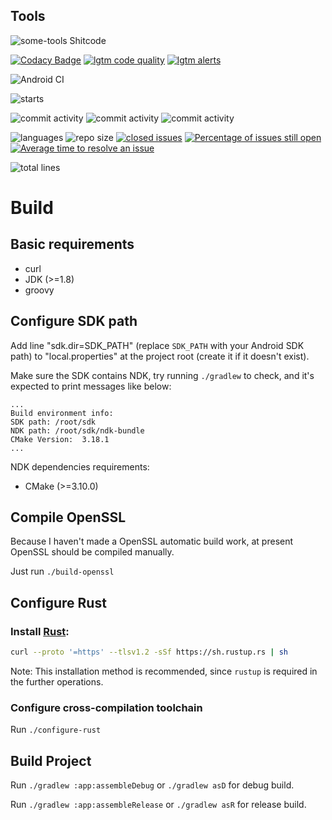 Tools
----------------
![some-tools Shitcode](https://img.shields.io/static/v1?label=some-tools&message=Shitcode&color=7B5804)

[![Codacy Badge](https://api.codacy.com/project/badge/Grade/931b7e3905cc49448a14cebf432a6396)](https://app.codacy.com/gh/bczhc/some-tools?utm_source=github.com&utm_medium=referral&utm_content=bczhc/some-tools&utm_campaign=Badge_Grade)
[![lgtm code quality](https://img.shields.io/lgtm/grade/java/github/bczhc/some-tools)](https://lgtm.com/projects/g/bczhc/some-tools/context:java)
[![lgtm alerts](https://img.shields.io/lgtm/alerts/github/bczhc/some-tools)](https://lgtm.com/projects/g/bczhc/some-tools/alerts/?mode=list)

![Android CI](https://github.com/bczhc/some-tools/workflows/Android%20CI/badge.svg)

![starts](https://img.shields.io/github/stars/bczhc/some-tools?style=flat-square)

![commit activity](https://img.shields.io/github/commit-activity/y/bczhc/some-tools?style=flat-square)
![commit activity](https://img.shields.io/github/commit-activity/m/bczhc/some-tools?style=flat-square)
![commit activity](https://img.shields.io/github/commit-activity/w/bczhc/some-tools?style=flat-square)

![languages](https://img.shields.io/github/languages/count/bczhc/some-tools?style=flat-square)
![repo size](https://img.shields.io/github/repo-size/bczhc/some-tools?style=flat-square)
[![closed issues](https://img.shields.io/github/issues-closed-raw/bczhc/some-tools?color=red&style=flat-square)](https://github.com/bczhc/some-tools/issues?q=is%3Aissue+is%3Aclosed)
[![Percentage of issues still open](http://isitmaintained.com/badge/open/bczhc/some-tools.svg)](https://github.com/bczhc/some-tools/issues?q=is%3Aissue+is%3Aopen)
[![Average time to resolve an issue](http://isitmaintained.com/badge/resolution/bczhc/some-tools.svg)](http://isitmaintained.com/project/bczhc/some-tools "Average time to resolve an issue")

![total lines](https://img.shields.io/tokei/lines/github/bczhc/some-tools)


# Build

## Basic requirements

- curl
- JDK (>=1.8)
- groovy

## Configure SDK path

Add line "sdk.dir=SDK_PATH" (replace `SDK_PATH` with your Android SDK path) to "local.properties" at the project root (create it if it doesn't exist).

Make sure the SDK contains NDK, try running `./gradlew` to check, and it's expected to print messages like below:

```
...
Build environment info:
SDK path: /root/sdk
NDK path: /root/sdk/ndk-bundle
CMake Version:  3.18.1
...
```

NDK dependencies requirements:

- CMake (>=3.10.0)

## Compile OpenSSL

Because I haven't made a OpenSSL automatic build work, at present OpenSSL should be compiled manually.

Just run `./build-openssl`

## Configure Rust

### Install [Rust](https://www.rust-lang.org/learn/get-started):

```bash
curl --proto '=https' --tlsv1.2 -sSf https://sh.rustup.rs | sh
```

Note: This installation method is recommended, since `rustup` is required in the further operations.

### Configure cross-compilation toolchain

Run `./configure-rust`

## Build Project

Run `./gradlew :app:assembleDebug` or `./gradlew asD` for debug build.

Run `./gradlew :app:assembleRelease` or `./gradlew asR` for release build.
